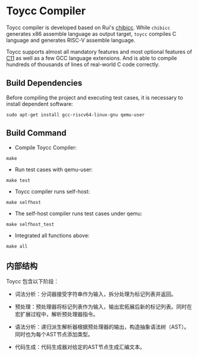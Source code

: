 # Toycc Compiler

Toycc compiler is developed based on Rui's [chibicc](https://github.com/rui314/chibicc). While `chibicc` generates x86 assemble language as output target, `toycc` compiles C language and generates RISC-V assemble language.

Toycc supports almost all mandatory features and most optional features of [C11](https://www.open-std.org/jtc1/sc22/wg14/www/docs/n1570.pdf) as well as a few GCC language extensions. And is able to compile hundreds of thousands of lines of real-world C code correctly.

## Build Dependencies

Before compiling the project and executing test cases, it is necessary to install dependent software:

~~~
sudo apt-get install gcc-riscv64-linux-gnu qemu-user
~~~

## Build Command

* Compile Toycc Compiler:

~~~
make
~~~

* Run test cases with qemu-user:

~~~
make test
~~~

* Toycc compiler runs self-host:

~~~
make selfhost
~~~

* The self-host compiler runs test cases under qemu:

~~~
make selfhost_test
~~~

* Integrated all functions above:

~~~
make all
~~~

## 内部结构

Toycc 包含以下阶段：

- 词法分析：分词器接受字符串作为输入，拆分处理为标记列表并返回。

- 预处理：预处理器将标记列表作为输入，输出宏拓展后新的标记列表。同时在宏扩展过程中，解析预处理器指令。

- 语法分析：递归派生解析器根据预处理器的输出，构造抽象语法树（AST）。同时也为每个AST节点添加类型。

- 代码生成：代码生成器对给定的AST节点生成汇编文本。
